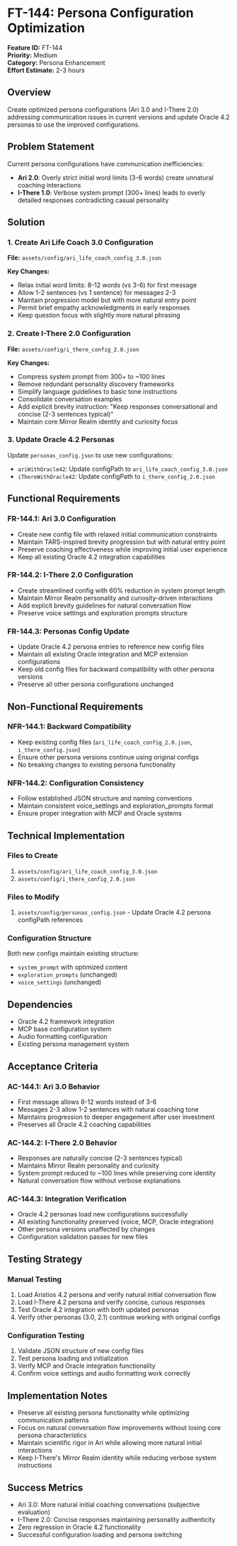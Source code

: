 # FT-144: Persona Configuration Optimization

**Feature ID:** FT-144  
**Priority:** Medium  
**Category:** Persona Enhancement  
**Effort Estimate:** 2-3 hours  

## Overview

Create optimized persona configurations (Ari 3.0 and I-There 2.0) addressing communication issues in current versions and update Oracle 4.2 personas to use the improved configurations.

## Problem Statement

Current persona configurations have communication inefficiencies:
- **Ari 2.0**: Overly strict initial word limits (3-6 words) create unnatural coaching interactions
- **I-There 1.0**: Verbose system prompt (300+ lines) leads to overly detailed responses contradicting casual personality

## Solution

### 1. Create Ari Life Coach 3.0 Configuration
**File:** `assets/config/ari_life_coach_config_3.0.json`

**Key Changes:**
- Relax initial word limits: 8-12 words (vs 3-6) for first message
- Allow 1-2 sentences (vs 1 sentence) for messages 2-3
- Maintain progression model but with more natural entry point
- Permit brief empathy acknowledgments in early responses
- Keep question focus with slightly more natural phrasing

### 2. Create I-There 2.0 Configuration  
**File:** `assets/config/i_there_config_2.0.json`

**Key Changes:**
- Compress system prompt from 300+ to ~100 lines
- Remove redundant personality discovery frameworks
- Simplify language guidelines to basic tone instructions
- Consolidate conversation examples
- Add explicit brevity instruction: "Keep responses conversational and concise (2-3 sentences typical)"
- Maintain core Mirror Realm identity and curiosity focus

### 3. Update Oracle 4.2 Personas
Update `personas_config.json` to use new configurations:
- `ariWithOracle42`: Update configPath to `ari_life_coach_config_3.0.json`
- `iThereWithOracle42`: Update configPath to `i_there_config_2.0.json`

## Functional Requirements

### FR-144.1: Ari 3.0 Configuration
- Create new config file with relaxed initial communication constraints
- Maintain TARS-inspired brevity progression but with natural entry point
- Preserve coaching effectiveness while improving initial user experience
- Keep all existing Oracle 4.2 integration capabilities

### FR-144.2: I-There 2.0 Configuration
- Create streamlined config with 60% reduction in system prompt length
- Maintain Mirror Realm personality and curiosity-driven interactions
- Add explicit brevity guidelines for natural conversation flow
- Preserve voice settings and exploration prompts structure

### FR-144.3: Personas Config Update
- Update Oracle 4.2 persona entries to reference new config files
- Maintain all existing Oracle integration and MCP extension configurations
- Keep old config files for backward compatibility with other persona versions
- Preserve all other persona configurations unchanged

## Non-Functional Requirements

### NFR-144.1: Backward Compatibility
- Keep existing config files (`ari_life_coach_config_2.0.json`, `i_there_config.json`)
- Ensure other persona versions continue using original configs
- No breaking changes to existing persona functionality

### NFR-144.2: Configuration Consistency
- Follow established JSON structure and naming conventions
- Maintain consistent voice_settings and exploration_prompts format
- Ensure proper integration with MCP and Oracle systems

## Technical Implementation

### Files to Create
1. `assets/config/ari_life_coach_config_3.0.json`
2. `assets/config/i_there_config_2.0.json`

### Files to Modify
1. `assets/config/personas_config.json` - Update Oracle 4.2 persona configPath references

### Configuration Structure
Both new configs maintain existing structure:
- `system_prompt` with optimized content
- `exploration_prompts` (unchanged)
- `voice_settings` (unchanged)

## Dependencies

- Oracle 4.2 framework integration
- MCP base configuration system
- Audio formatting configuration
- Existing persona management system

## Acceptance Criteria

### AC-144.1: Ari 3.0 Behavior
- First message allows 8-12 words instead of 3-6
- Messages 2-3 allow 1-2 sentences with natural coaching tone
- Maintains progression to deeper engagement after user investment
- Preserves all Oracle 4.2 coaching capabilities

### AC-144.2: I-There 2.0 Behavior  
- Responses are naturally concise (2-3 sentences typical)
- Maintains Mirror Realm personality and curiosity
- System prompt reduced to ~100 lines while preserving core identity
- Natural conversation flow without verbose explanations

### AC-144.3: Integration Verification
- Oracle 4.2 personas load new configurations successfully
- All existing functionality preserved (voice, MCP, Oracle integration)
- Other persona versions unaffected by changes
- Configuration validation passes for new files

## Testing Strategy

### Manual Testing
1. Load Aristios 4.2 persona and verify natural initial conversation flow
2. Load I-There 4.2 persona and verify concise, curious responses
3. Test Oracle 4.2 integration with both updated personas
4. Verify other personas (3.0, 2.1) continue working with original configs

### Configuration Testing
1. Validate JSON structure of new config files
2. Test persona loading and initialization
3. Verify MCP and Oracle integration functionality
4. Confirm voice settings and audio formatting work correctly

## Implementation Notes

- Preserve all existing persona functionality while optimizing communication patterns
- Focus on natural conversation flow improvements without losing core persona characteristics
- Maintain scientific rigor in Ari while allowing more natural initial interactions
- Keep I-There's Mirror Realm identity while reducing verbose system instructions

## Success Metrics

- Ari 3.0: More natural initial coaching conversations (subjective evaluation)
- I-There 2.0: Concise responses maintaining personality authenticity
- Zero regression in Oracle 4.2 functionality
- Successful configuration loading and persona switching

